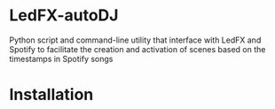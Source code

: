 # LedFX-autoDJ
Python script and command-line utility that interface with LedFX and Spotify to facilitate the creation and activation of scenes based on the timestamps in Spotify songs

# Installation

